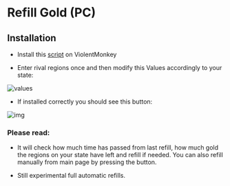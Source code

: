 # Refill Gold (PC)


## Installation

- Install this [script][myscript] on ViolentMonkey

- Enter rival regions once and then modify this Values accordingly to your state:

![values]

- If installed correctly you should see this button:

![img]


### Please read:

- It will check how much time has passed from last refill, how much gold the regions on your state have left and refill if needed. You can also refill manually from main page by pressing the button.

- Still experimental full automatic refills.

  
  

[kiwi]: https://play.google.com/store/apps/details?id=com.kiwibrowser.browser

[vm]: https://chrome.google.com/webstore/detail/violentmonkey/jinjaccalgkegednnccohejagnlnfdag

[myscript]: https://github.com/pbl0/rr-scripts/raw/main/scripts/refill-gold/pc/RefillGoldPC.user.js

[img]: https://raw.githubusercontent.com/pbl0/refill_gold_rr/master/screen.png

[values]: https://raw.githubusercontent.com/pbl0/refill_gold_rr/master/values.jpg
